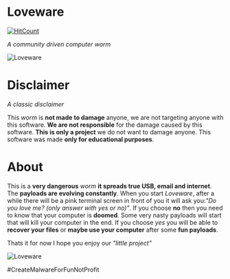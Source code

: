 # Loveware
[![HitCount](http://hits.dwyl.com/The_G0df@ther/Loveware.svg)](http://hits.dwyl.com/The_G0df@ther/Loveware)


*A community driven computer worm*

![Loveware](https://github.com/TheG0df2ther/Loveware/blob/master/Extras/Loveware.png)

# Disclaimer
*A classic disclaimer*

This *worm* is **not made to damage** anyone, we are not targeting anyone with this
software.
**We are not responsible** for the damage caused by this software.
**This is only a project** we do not want to damage anyone.
This software was made **only for educational purposes**.

# About
This is a **very dangerous** *worm* **it spreads true USB, email and internet**.
The **payloads are evolving constantly**. When you start *Loveware*, after a while there will be a pink terminal screen in front of you
it will ask you:*"Do you love me? (only answer with yes or no)"*.
If you choose **no** then you need to know that your computer is **doomed**.
Some very nasty payloads will start that will kill your computer in the end.
If you choose *yes* you will be able to **recover your files** or **maybe use your
computer** after some **fun payloads**.

Thats it for now I hope you enjoy our *"little project"*

![Loveware](https://github.com/TheG0df2ther/Loveware/blob/master/Extras/Banner.jpg)

#CreateMalwareForFunNotProfit
